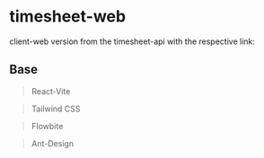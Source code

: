 # timesheet-web
client-web version from the timesheet-api with the respective link: 

## Base
> React-Vite

> Tailwind CSS

> Flowbite

> Ant-Design
